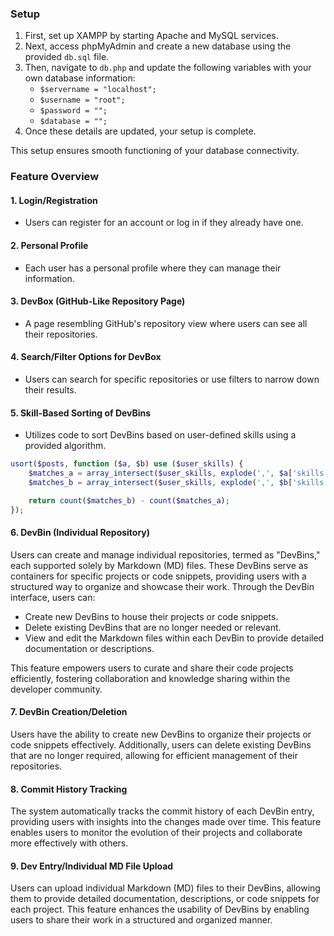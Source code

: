### Setup

1. First, set up XAMPP by starting Apache and MySQL services.
2. Next, access phpMyAdmin and create a new database using the provided `db.sql` file.
3. Then, navigate to `db.php` and update the following variables with your own database information:
    - `$servername = "localhost";`  <!-- Add your server name here -->
    - `$username = "root";`  <!-- Add your username here -->
    - `$password = "";`  <!-- Add your password here -->
    - `$database = "";`  <!-- Add your database name here -->
4. Once these details are updated, your setup is complete.

This setup ensures smooth functioning of your database connectivity.

### Feature Overview

#### 1. Login/Registration
- Users can register for an account or log in if they already have one.

#### 2. Personal Profile
- Each user has a personal profile where they can manage their information.

#### 3. DevBox (GitHub-Like Repository Page)
- A page resembling GitHub's repository view where users can see all their repositories.
  
#### 4. Search/Filter Options for DevBox
- Users can search for specific repositories or use filters to narrow down their results.

#### 5. Skill-Based Sorting of DevBins
- Utilizes code to sort DevBins based on user-defined skills using a provided algorithm.

```php
usort($posts, function ($a, $b) use ($user_skills) {
    $matches_a = array_intersect($user_skills, explode(',', $a['skills']));
    $matches_b = array_intersect($user_skills, explode(',', $b['skills']));

    return count($matches_b) - count($matches_a);
});
```
#### 6. DevBin (Individual Repository)

Users can create and manage individual repositories, termed as "DevBins," each supported solely by Markdown (MD) files. These DevBins serve as containers for specific projects or code snippets, providing users with a structured way to organize and showcase their work. Through the DevBin interface, users can:

- Create new DevBins to house their projects or code snippets.
- Delete existing DevBins that are no longer needed or relevant.
- View and edit the Markdown files within each DevBin to provide detailed documentation or descriptions.
  
This feature empowers users to curate and share their code projects efficiently, fostering collaboration and knowledge sharing within the developer community.

#### 7. DevBin Creation/Deletion

Users have the ability to create new DevBins to organize their projects or code snippets effectively. Additionally, users can delete existing DevBins that are no longer required, allowing for efficient management of their repositories.

#### 8. Commit History Tracking

The system automatically tracks the commit history of each DevBin entry, providing users with insights into the changes made over time. This feature enables users to monitor the evolution of their projects and collaborate more effectively with others.

#### 9. Dev Entry/Individual MD File Upload

Users can upload individual Markdown (MD) files to their DevBins, allowing them to provide detailed documentation, descriptions, or code snippets for each project. This feature enhances the usability of DevBins by enabling users to share their work in a structured and organized manner.
